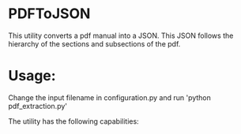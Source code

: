# PDFToJSON

This utility converts a pdf manual into a JSON. This JSON follows the hierarchy of the sections and subsections of the pdf.

# Usage:

Change the input filename in configuration.py and run 'python pdf_extraction.py'

The utility has the following capabilities:
